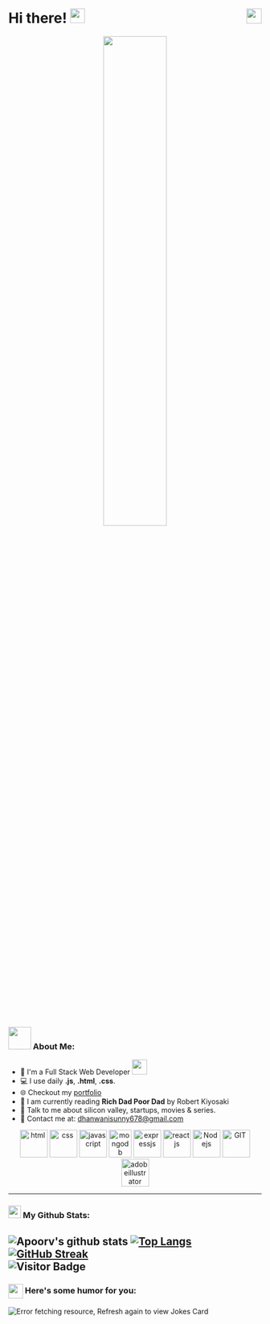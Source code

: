 # Hi there! <img src="https://github.com/TheDudeThatCode/TheDudeThatCode/blob/master/Assets/Hi.gif" width="29px"> <a href="https://linkedin.com/in/sunny-dhanwani" target="blank"><img align="right" src="https://cdn.jsdelivr.net/npm/simple-icons@3.0.1/icons/linkedin.svg" alt="sunnydhanwani" height="30" width="30" /></a>&nbsp;

<p align="center">
      <img src="https://miro.medium.com/max/680/0*7Q3yvSIv_t0ioJ-Z.gif" margin="auto" width="50%" />
</p>

### <img src="https://github.com/TheDudeThatCode/TheDudeThatCode/blob/master/Assets/Developer.gif" width="45px"> About Me:
- 🏦 I'm a Full Stack Web Developer
      <img src="https://media.giphy.com/media/WUlplcMpOCEmTGBtBW/giphy.gif" width="30">
- 💻 I use daily **.js**, **.html**, **.css**.
- 🌐 Checkout my [portfolio](https://sunnydhanwani.netlify.app/)
- 📖 I am currently reading **Rich Dad Poor Dad** by Robert Kiyosaki
- 💬 Talk to me about silicon valley, startups, movies & series.
- 📧 Contact me at: [dhanwanisunny678@gmail.com](mailto:dhanwanisunny678@gmail.com)

<p align="center">
      <img src="https://www.vectorlogo.zone/logos/w3_html5/w3_html5-icon.svg" alt="html" width="55" height="55"/>
      <img src="https://www.vectorlogo.zone/logos/w3_css/w3_css-icon.svg" alt="css" width="55" height="55"/>
      <img src="https://www.vectorlogo.zone/logos/javascript/javascript-icon.svg" alt="javascript" width="55" height="55"/>
      <img src="https://www.vectorlogo.zone/logos/mongodb/mongodb-icon.svg" alt="mongodb" width="45" height="55"/>
      <img src="https://www.vectorlogo.zone/logos/expressjs/expressjs-icon.svg" alt="expressjs" width="55" height="55"/>
      <img src="https://www.vectorlogo.zone/logos/reactjs/reactjs-icon.svg" alt="reactjs" width="55" height="55"/>
      <img src="https://www.vectorlogo.zone/logos/nodejs/nodejs-icon.svg" alt="Nodejs" width="55" height="55"/>
      <img src="https://www.vectorlogo.zone/logos/git-scm/git-scm-icon.svg" alt="GIT" width="55" height="55"/>
      <img src="https://www.vectorlogo.zone/logos/adobe_illustrator/adobe_illustrator-icon.svg" alt="adobeillustrator" width="55" height="55"/>
</p>

---
### <img src='https://media1.giphy.com/media/du3J3cXyzhj75IOgvA/giphy.gif?cid=ecf05e47x2g034i9pzwtzzsd3xgg2w9nr94t4tflbbgo3008&rid=giphy.gif' width='25px'> My Github Stats:
![Apoorv's github stats](https://github-readme-stats.vercel.app/api?username=SunnyDhanwani&show_icons=true&title_color=ffc857&icon_color=8ac926&text_color=daf7dc&bg_color=151515&hide=issues&count_private=true&include_all_commits=true)
[![Top Langs](https://github-readme-stats.vercel.app/api/top-langs/?username=SunnyDhanwani&layout=compact&text_color=daf7dc&bg_color=151515&hide=css,html,php)](https://github.com/anuraghazra/github-readme-stats)
[![GitHub Streak](https://github-readme-streak-stats.herokuapp.com/?user=SunnyDhanwani&theme=dark)](https://git.io/streak-stats) 
<br />
![Visitor Badge](https://visitor-badge.laobi.icu/badge?page_id=SunnyDhanwani.SunnyDhanwani)
---

### <img align ='center' src='https://media2.giphy.com/media/UQDSBzfyiBKvgFcSTw/giphy.gif?cid=ecf05e47p3cd513axbek3f56ti3jzizq8hincw20jauyyfyw&rid=giphy.gif' width ='29px'> Here's some humor for you:
<img src="https://readme-jokes.vercel.app/api" alt="Error fetching resource, Refresh again to view Jokes Card" />
